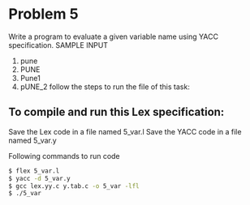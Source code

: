 # Problem 5
Write a program to evaluate a given variable name using YACC specification.
SAMPLE INPUT
1) pune
2) PUNE
3) Pune1
4) pUNE_2
follow the steps to run the file of this task:

## To compile and run this Lex specification:

Save the Lex code in a file named 5_var.l
Save the YACC code in a file named 5_var.y

Following commands to run code

```bash
$ flex 5_var.l
$ yacc -d 5_var.y
$ gcc lex.yy.c y.tab.c -o 5_var -lfl
$ ./5_var

```

